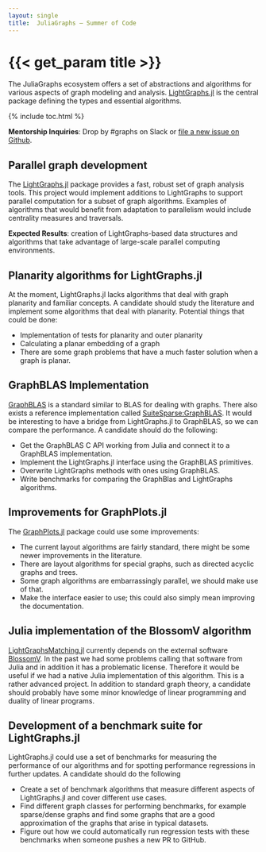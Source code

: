 ```yaml
---
layout: single
title:  JuliaGraphs – Summer of Code
---
```


# {{< get_param title >}}

The JuliaGraphs ecosystem offers a set of abstractions and algorithms for various aspects of graph modeling and analysis.
[LightGraphs.jl](https://github.com/JuliaGraphs/LightGraphs.jl) is the central
package defining the types and essential algorithms.

{% include toc.html %}

**Mentorship Inquiries**: Drop by #graphs on Slack or [file a new issue on Github](https://github.com/JuliaGraphs/LightGraphs.jl/issues/new).

## Parallel graph development

The [LightGraphs.jl](https://github.com/JuliaGraphs/LightGraphs.jl) package provides a fast, robust set of graph analysis tools. This project would implement additions to LightGraphs to support parallel computation for a subset of graph algorithms. Examples of algorithms that would benefit from adaptation to parallelism would include centrality measures and traversals.

**Expected Results**: creation of LightGraphs-based data structures and algorithms that take advantage of large-scale parallel computing environments.

## Planarity algorithms for LightGraphs.jl

At the moment, LightGraphs.jl lacks algorithms that deal with graph planarity and familiar concepts. A candidate should study the literature and implement some algorithms that deal with planarity. Potential things that could be done:
* Implementation of tests for planarity and outer planarity
* Calculating a planar embedding of a graph
* There are some graph problems that have a much faster solution when a graph is planar.

## GraphBLAS Implementation

[GraphBLAS](http://graphblas.org/index.php?title=Graph_BLAS_Forum) is a standard similar to BLAS for dealing with graphs. There also exists a reference implementation called [SuiteSparse:GraphBLAS](http://faculty.cse.tamu.edu/davis/suitesparse.html). It would be interesting to have a bridge from LightGraphs.jl to GraphBLAS, so we can compare the performance. A candidate should do the following:
* Get the GraphBLAS C API working from Julia and connect it to a GraphBLAS implementation.
* Implement the LightGraphs.jl interface using the GraphBLAS primitives.
* Overwrite LightGraphs methods with ones using GraphBLAS.
* Write benchmarks for comparing the GraphBlas and LightGraphs algorithms.

## Improvements for GraphPlots.jl

The [GraphPlots.jl](https://github.com/JuliaPlots/Plots.jl) package could use some improvements:
* The current layout algorithms are fairly standard, there might be some newer improvements in the literature.
* There are layout algorithms for special graphs, such as directed acyclic graphs and trees.
* Some graph algorithms are embarrassingly parallel, we should make use of that.
* Make the interface easier to use; this could also simply mean improving the documentation.

## Julia implementation of the BlossomV algorithm

[LightGraphsMatching.jl](https://github.com/JuliaGraphs/LightGraphsMatching.jl) currently depends on the external software [BlossomV](http://pub.ist.ac.at/~vnk/software.html). In the past we had some problems calling that software from Julia and in addition it has a problematic license. Therefore it would be useful if we had a native Julia implementation of this algorithm.
This is a rather advanced project. In addition to standard graph theory, a candidate should probably have some minor knowledge of linear programming and duality of linear programs.

## Development of a benchmark suite for LightGraphs.jl

LightGraphs.jl could use a set of benchmarks for measuring the performance of our algorithms and for spotting performance regressions in further updates. A candidate should do the following
* Create a set of benchmark algorithms that measure different aspects of LightGraphs.jl and cover different use cases.
* Find different graph classes for performing benchmarks, for example sparse/dense graphs and find some graphs that are a good approximation of the graphs that arise in typical datasets.
* Figure out how we could automatically run regression tests with these benchmarks when someone pushes a new PR to GitHub.
